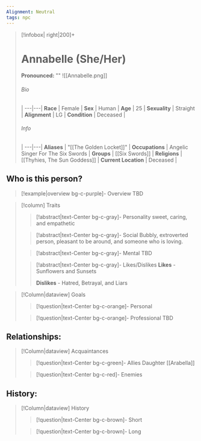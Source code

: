 ```yaml
---
Alignment: Neutral
tags: npc
---
```

> [!infobox| right|200]+
> # Annabelle (She/Her)
> **Pronounced:**  ""
> ![[Annabelle.png]]
> ###### Bio
>  |
> ---|---|
> **Race** | Female |
> **Sex** | Human |
> **Age** | 25 |
> **Sexuality** | Straight |
> **Alignment** | LG |
> **Condition** | Deceased |
> ###### Info
>  |
> ---|---|
> **Aliases** | "[[The Golden Locket]]" |
> **Occupations** | Angelic Singer For The Six Swords |
> **Groups** | [[Six Swords]]  |
> **Religions** | [[Thyhies, The Sun Goddess]] |
> **Current Location** | Deceased |

## Who is this person?
> [!example|overview bg-c-purple]- Overview 
> TBD


> [!column] Traits
>> [!abstract|text-Center bg-c-gray]- Personality
>>  sweet, caring, and empathetic
>
>
>> [!abstract|text-Center bg-c-gray]- Social
>> Bubbly, extroverted person, pleasant to be around, and someone who is loving. 
>
>
>> [!abstract|text-Center bg-c-gray]- Mental
>> TBD
>
>
>> [!abstract|text-Center bg-c-gray]- Likes/Dislikes
>> **Likes** - Sunflowers and Sunsets
>>  
>> **Dislikes** - Hatred, Betrayal, and Liars


> [!Column|dataview] Goals
>> [!question|text-Center bg-c-orange]- Personal
>>  
>
>
>> [!question|text-Center bg-c-orange]- Professional
>>  TBD
>


## Relationships:

> [!Column|dataview] Acquaintances
>> [!question|text-Center bg-c-green]- Allies
>>   Daughter
>>   [[Arabella]]
>
>
>> [!question|text-Center bg-c-red]- Enemies
>>   
>

## History:
> [!Column|dataview] History
>> [!question|text-Center bg-c-brown]- Short
>>   
>
>
>> [!question|text-Center bg-c-brown]- Long
>>   
>